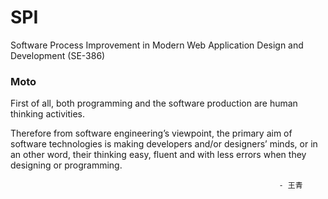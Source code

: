 # SPI
Software Process Improvement in Modern Web Application Design and Development (SE-386)

### Moto
First of all, both programming and the software production are human
thinking activities.

Therefore from software engineering’s viewpoint, the primary aim of
software technologies is making developers and/or designers’ minds,
or in an other word, their thinking easy, fluent and with less errors
when they designing or programming.


                                                                - 王青
